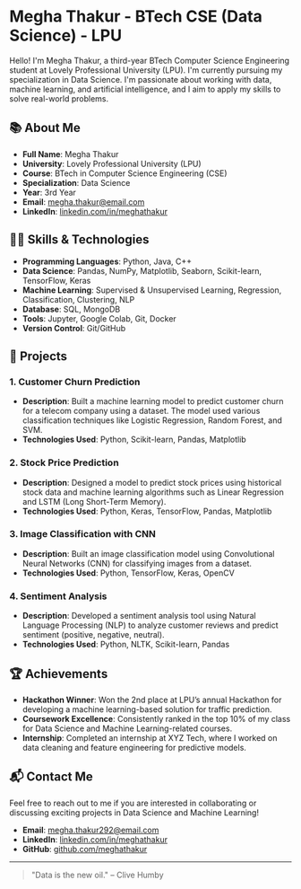 # Megha Thakur - BTech CSE (Data Science) - LPU

Hello! I'm Megha Thakur, a third-year BTech Computer Science Engineering student at Lovely Professional University (LPU). I'm currently pursuing my specialization in Data Science. I'm passionate about working with data, machine learning, and artificial intelligence, and I aim to apply my skills to solve real-world problems.

## 📚 About Me
- **Full Name**: Megha Thakur
- **University**: Lovely Professional University (LPU)
- **Course**: BTech in Computer Science Engineering (CSE)
- **Specialization**: Data Science
- **Year**: 3rd Year
- **Email**: megha.thakur@email.com
- **LinkedIn**: [linkedin.com/in/meghathakur](https://linkedin.com/in/meghathakur)

## 🧑‍💻 Skills & Technologies
- **Programming Languages**: Python, Java, C++
- **Data Science**: Pandas, NumPy, Matplotlib, Seaborn, Scikit-learn, TensorFlow, Keras
- **Machine Learning**: Supervised & Unsupervised Learning, Regression, Classification, Clustering, NLP
- **Database**: SQL, MongoDB
- **Tools**: Jupyter, Google Colab, Git, Docker
- **Version Control**: Git/GitHub

## 📂 Projects

### 1. **Customer Churn Prediction**
- **Description**: Built a machine learning model to predict customer churn for a telecom company using a dataset. The model used various classification techniques like Logistic Regression, Random Forest, and SVM.
- **Technologies Used**: Python, Scikit-learn, Pandas, Matplotlib

### 2. **Stock Price Prediction**
- **Description**: Designed a model to predict stock prices using historical stock data and machine learning algorithms such as Linear Regression and LSTM (Long Short-Term Memory).
- **Technologies Used**: Python, Keras, TensorFlow, Pandas, Matplotlib

### 3. **Image Classification with CNN**
- **Description**: Built an image classification model using Convolutional Neural Networks (CNN) for classifying images from a dataset.
- **Technologies Used**: Python, TensorFlow, Keras, OpenCV

### 4. **Sentiment Analysis**
- **Description**: Developed a sentiment analysis tool using Natural Language Processing (NLP) to analyze customer reviews and predict sentiment (positive, negative, neutral).
- **Technologies Used**: Python, NLTK, Scikit-learn, Pandas

## 🏆 Achievements
- **Hackathon Winner**: Won the 2nd place at LPU’s annual Hackathon for developing a machine learning-based solution for traffic prediction.
- **Coursework Excellence**: Consistently ranked in the top 10% of my class for Data Science and Machine Learning-related courses.
- **Internship**: Completed an internship at XYZ Tech, where I worked on data cleaning and feature engineering for predictive models.

## 📬 Contact Me
Feel free to reach out to me if you are interested in collaborating or discussing exciting projects in Data Science and Machine Learning!

- **Email**: megha.thakur292@email.com
- **LinkedIn**: [linkedin.com/in/meghathakur](https://linkedin.com/in/meghathakur28)
- **GitHub**: [github.com/meghathakur](https://github.com/meghathakur28)

---

> "Data is the new oil." – Clive Humby

